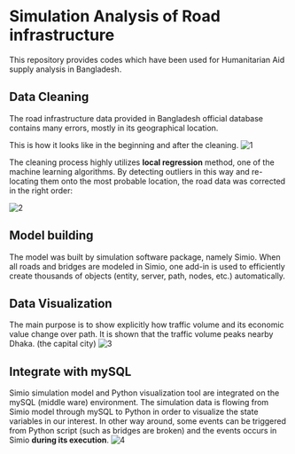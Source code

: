 Simulation Analysis of Road infrastructure
===============
This repository provides codes which have been used for Humanitarian Aid supply analysis in Bangladesh.

Data Cleaning
---------------
The road infrastructure data provided in Bangladesh official database contains many errors, mostly in its geographical location.

This is how it looks like in the beginning and after the cleaning.
![1](https://user-images.githubusercontent.com/37578231/37669467-3263bf14-2c67-11e8-8c2a-9e32f334d396.png)

The cleaning process highly utilizes **local regression** method, one of the machine learning algorithms. By detecting outliers in this way and re-locating them onto the most probable location, the road data was corrected in the right order:

![2](https://user-images.githubusercontent.com/37578231/45920976-d317ba00-beac-11e8-9648-f59f98b34c56.png)

Model building
---------------
The model was built by simulation software package, namely Simio. When all roads and bridges are modeled in Simio, one add-in is used to efficiently create thousands of objects (entity, server, path, nodes, etc.) automatically.

Data Visualization
---------------
The main purpose is to show explicitly how traffic volume and its economic value change over path. It is shown that the traffic volume peaks nearby Dhaka. (the capital city)
![3](https://user-images.githubusercontent.com/37578231/45921042-f3944400-bead-11e8-9a31-fd375d401746.png)


Integrate with mySQL
---------------
Simio simulation model and Python visualization tool are integrated on the mySQL (middle ware) environment. The simulation data is flowing from Simio model through mySQL to Python in order to visualize the state variables in our interest. In other way around, some events can be triggered from Python script (such as bridges are broken) and the events occurs in Simio **during its execution**.
![4](https://user-images.githubusercontent.com/37578231/45921163-a5cd0b00-beb0-11e8-9185-e0715e616303.png)
